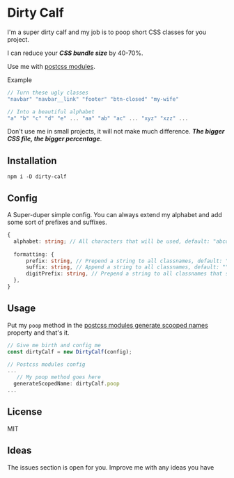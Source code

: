 # Dirty Calf

I'm a super dirty calf and my job is to poop short CSS classes for you project.

I can reduce your **_CSS bundle size_** by 40-70%. 

Use me with [postcss modules](https://github.com/madyankin/postcss-modules).

Example
```js
// Turn these ugly classes
"navbar" "navbar__link" "footer" "btn-closed" "my-wife"

// Into a beautiful alphabet
"a" "b" "c" "d" "e" ... "aa" "ab" "ac" ... "xyz" "xzz" ...

```

Don't use me in small projects, it will not make much difference. **_The bigger CSS file, the bigger percentage_**.

## Installation 
```
npm i -D dirty-calf 
```


## Config
A Super-duper simple config. You can always extend my alphabet and add some sort of prefixes and suffixes.
```ts
{
  alphabet: string; // All characters that will be used, default: "abcdefghijklmnopqrstuvwxyzABCDEFGHIJKLMNOPQRSTUVWXYZ0123456789_",
  
  formatting: {
      prefix: string, // Prepend a string to all classnames, default: ""
      suffix: string, // Append a string to all classnames, default: ""
      digitPrefix: string, // Prepend a string to all classnames that start with a digit, default: ""
  },
}

```

## Usage
Put my `poop` method in the [postcss modules generate scooped names](https://github.com/madyankin/postcss-modules#generating-scoped-names) property and that's it. 
```js
// Give me birth and config me 
const dirtyCalf = new DirtyCalf(config);

// Postcss modules config
...
   // My poop method goes here
  generateScopedName: dirtyCalf.poop
...

```

## License 
MIT

## Ideas
The issues section is open for you. Improve me with any ideas you have
